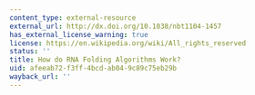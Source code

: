 ```yaml
---
content_type: external-resource
external_url: http://dx.doi.org/10.1038/nbt1104-1457
has_external_license_warning: true
license: https://en.wikipedia.org/wiki/All_rights_reserved
status: ''
title: How do RNA Folding Algorithms Work?
uid: afeeab72-f3ff-4bcd-ab04-9c89c75eb29b
wayback_url: ''
---
```

